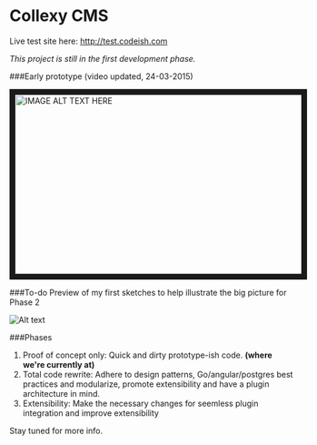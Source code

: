 # Collexy CMS

Live test site here: <a href="http://test.codeish.com" rel="nofollow">http://test.codeish.com</a>

<i>This project is still in the first development phase.</i> 

###Early prototype
(video updated, 24-03-2015)

<a href="http://www.youtube.com/watch?feature=player_embedded&v=P1XyKQumd9k
" target="_blank"><img src="http://img.youtube.com/vi/P1XyKQumd9k/maxresdefault.jpg" 
alt="IMAGE ALT TEXT HERE" width="560" height="315" border="10" /></a>


###To-do
Preview of my first sketches to help illustrate the big picture for Phase 2

![Alt text](https://github.com/codeish/collexy/blob/master/docs/screenshots/20150401_221528.jpg?raw=true "To-do next")

###Phases

1. Proof of concept only: Quick and dirty prototype-ish code. <strong>(where we're currently at)</strong>
2. Total code rewrite: Adhere to design patterns, Go/angular/postgres best practices and modularize, promote extensibility and have a plugin architecture in mind.
3. Extensibility: Make the necessary changes for seemless plugin integration and improve extensibility 

Stay tuned for more info.

